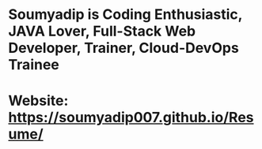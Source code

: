 # Soumyadip is Coding Enthusiastic, JAVA Lover, Full-Stack Web Developer, Trainer, Cloud-DevOps Trainee
# Website: https://soumyadip007.github.io/Resume/
